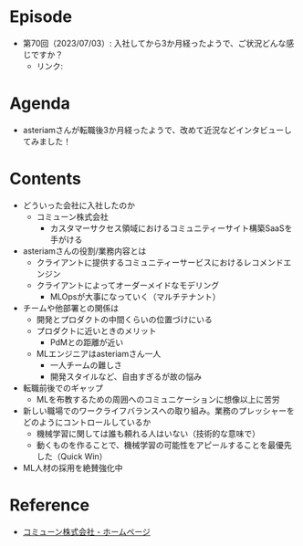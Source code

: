 # Episode

- 第70回（2023/07/03）: 入社してから3か月経ったようで、ご状況どんな感じですか？
  - リンク: 

# Agenda

- asteriamさんが転職後3か月経ったようで、改めて近況などインタビューしてみました！

# Contents

- どういった会社に入社したのか
  - コミューン株式会社
    - カスタマーサクセス領域におけるコミュニティーサイト構築SaaSを手がける
- asteriamさんの役割/業務内容とは
  - クライアントに提供するコミュニティーサービスにおけるレコメンドエンジン
  - クライアントによってオーダーメイドなモデリング
    - MLOpsが大事になっていく（マルチテナント）
- チームや他部署との関係は
  - 開発とプロダクトの中間くらいの位置づけにいる
  - プロダクトに近いときのメリット
    - PdMとの距離が近い
  - MLエンジニアはasteriamさん一人
    - 一人チームの難しさ
    - 開発スタイルなど、自由すぎるが故の悩み
- 転職前後でのギャップ
  - MLを布教するための周囲へのコミュニケーションに想像以上に苦労
- 新しい職場でのワークライフバランスへの取り組み。業務のプレッシャーをどのようにコントロールしているか
    - 機械学習に関しては誰も頼れる人はいない（技術的な意味で）
    - 動くものを作ることで、機械学習の可能性をアピールすることを最優先した（Quick Win）
- ML人材の採用を絶賛強化中

# Reference

- [コミューン株式会社 - ホームページ](https://commmune.jp/)


